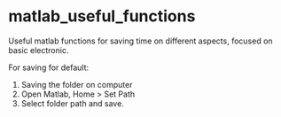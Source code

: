 # matlab_useful_functions
Useful matlab functions for saving time on different aspects, focused on basic electronic.

For saving for default:
1. Saving the folder on computer
2. Open Matlab, Home > Set Path
3. Select folder path and save.
